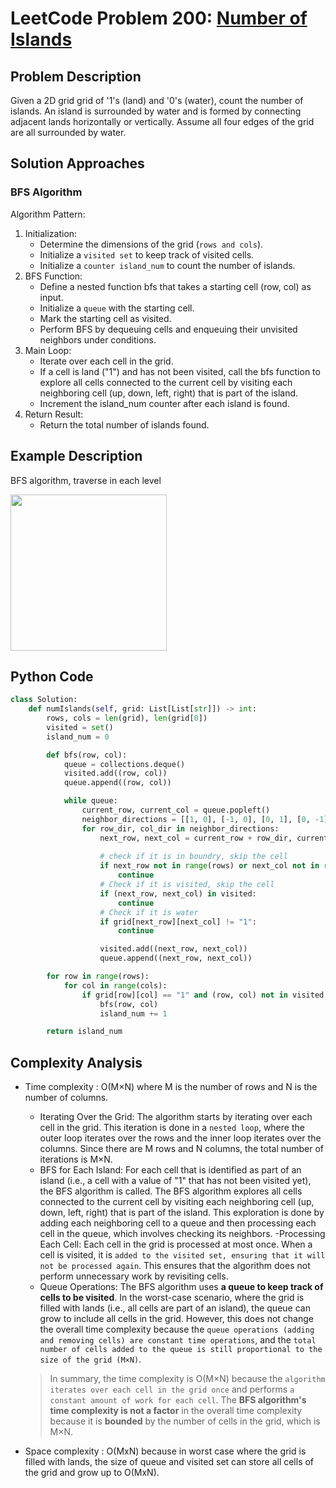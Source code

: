 # LeetCode Problem 200: [Number of Islands](https://leetcode.com/problems/number-of-islands/)
## Problem Description
Given a 2D grid grid of '1's (land) and '0's (water), count the number of islands. An island is surrounded by water and is formed by connecting adjacent lands horizontally or vertically. Assume all four edges of the grid are all surrounded by water.
## Solution Approaches
### BFS Algorithm
Algorithm Pattern:

1. Initialization:
    - Determine the dimensions of the grid (```rows and cols```).
    - Initialize a ```visited set``` to keep track of visited cells.
    - Initialize a ```counter island_num``` to count the number of islands.
2. BFS Function:
    - Define a nested function bfs that takes a starting cell (row, col) as input.
    - Initialize a ```queue``` with the starting cell.
    - Mark the starting cell as visited.
    - Perform BFS by dequeuing cells and enqueuing their unvisited neighbors under conditions.
3. Main Loop:
    - Iterate over each cell in the grid.
    - If a cell is land ("1") and has not been visited, call the bfs function to explore all cells connected to the current cell by visiting each neighboring cell (up, down, left, right) that is part of the island.
    - Increment the island_num counter after each island is found.
4. Return Result:
    - Return the total number of islands found.

## Example Description
BFS algorithm, traverse in each level

<img src="https://github.com/MaryamZahiri/LC-Algorithms/assets/52676399/e4fe4d8a-8747-47fb-ade3-cbdc9ca1163b" width="250"><br />

## Python Code
```python
class Solution:
    def numIslands(self, grid: List[List[str]]) -> int:
        rows, cols = len(grid), len(grid[0])
        visited = set()
        island_num = 0

        def bfs(row, col):
            queue = collections.deque()
            visited.add((row, col))
            queue.append((row, col))

            while queue:
                current_row, current_col = queue.popleft()
                neighbor_directions = [[1, 0], [-1, 0], [0, 1], [0, -1]]
                for row_dir, col_dir in neighbor_directions:
                    next_row, next_col = current_row + row_dir, current_col + col_dir
                    
                    # check if it is in boundry, skip the cell
                    if next_row not in range(rows) or next_col not in range(cols):
                        continue
                    # Check if it is visited, skip the cell
                    if (next_row, next_col) in visited:
                        continue
                    # Check if it is water
                    if grid[next_row][next_col] != "1":
                        continue

                    visited.add((next_row, next_col))
                    queue.append((next_row, next_col))

        for row in range(rows):
            for col in range(cols):
                if grid[row][col] == "1" and (row, col) not in visited:
                    bfs(row, col)
                    island_num += 1

        return island_num
```
## Complexity Analysis
- Time complexity : O(M×N) where M is the number of rows and N is the number of columns.
    - Iterating Over the Grid: The algorithm starts by iterating over each cell in the grid. This iteration is done in a ```nested loop```, where the outer loop iterates over the rows and the inner loop iterates over the columns. Since there are M rows and N columns, the total number of iterations is M×N.
    - BFS for Each Island: For each cell that is identified as part of an island (i.e., a cell with a value of "1" that has not been visited yet), the BFS algorithm is called. The BFS algorithm explores all cells connected to the current cell by visiting each neighboring cell (up, down, left, right) that is part of the island. This exploration is done by adding each neighboring cell to a queue and then processing each cell in the queue, which involves checking its neighbors.
    -Processing Each Cell: Each cell in the grid is processed at most once. When a cell is visited, it is ```added to the visited set, ensuring that it will not be processed again```. This ensures that the algorithm does not perform unnecessary work by revisiting cells.
    - Queue Operations: The BFS algorithm uses **a queue to keep track of cells to be visited**. In the worst-case scenario, where the grid is filled with lands (i.e., all cells are part of an island), the queue can grow to include all cells in the grid. However, this does not change the overall time complexity because the ```queue operations (adding and removing cells) are constant time operations```, and the ```total number of cells added to the queue is still proportional to the size of the grid (M×N)```.
    > In summary, the time complexity is O(M×N) because the ```algorithm iterates over each cell in the grid once``` and performs ```a constant amount of work for each cell```. The **BFS algorithm's time complexity is not a factor** in the overall time complexity because it is **bounded** by the number of cells in the grid, which is M×N.

- Space complexity : O(MxN) because in worst case where the grid is filled with lands, the size of queue and visited set can store all cells of the grid and grow up to O(MxN).